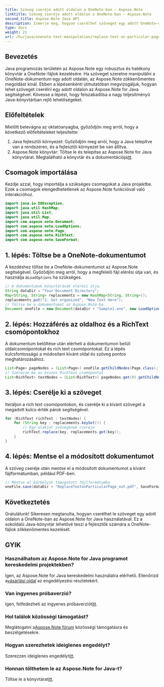 ```yaml
---
title: Szöveg cseréje adott oldalon a OneNote-ban – Aspose.Note
linktitle: Szöveg cseréje adott oldalon a OneNote-ban – Aspose.Note
second_title: Aspose.Note Java API
description: Ismerje meg, hogyan cserélhet szöveget egy adott OneNote-oldalon az Aspose.Note for Java használatával. Könnyen követhető oktatóanyag a hatékony Java fejlesztéshez.
type: docs
weight: 21
url: /hu/java/onenote-text-manipulation/replace-text-on-particular-page/
---
```

## Bevezetés
Java programozás területén az Aspose.Note egy robusztus és hatékony könyvtár a OneNote-fájlok kezelésére. Ha szöveget szeretne manipulálni a OneNote-dokumentum egy adott oldalán, az Aspose.Note zökkenőmentes megoldást kínál. Ebben a lépésenkénti útmutatóban megvizsgáljuk, hogyan lehet szöveget cserélni egy adott oldalon az Aspose.Note for Java segítségével. Kövesse a lépést, hogy felszabadítsa a nagy teljesítményű Java-könyvtárban rejlő lehetőségeket.
## Előfeltételek
Mielőtt belevágna az oktatóanyagba, győződjön meg arról, hogy a következő előfeltételeket teljesítette:
1. Java fejlesztői környezet: Győződjön meg arról, hogy a Java telepítve van a rendszeren, és a fejlesztői környezet be van állítva.
2.  Aspose.Note könyvtár: Töltse le és telepítse az Aspose.Note for Java könyvtárat. Megtalálható a könyvtár és a dokumentációja[itt](https://reference.aspose.com/note/java/).
## Csomagok importálása
Kezdje azzal, hogy importálja a szükséges csomagokat a Java projektbe. Ezek a csomagok elengedhetetlenek az Aspose.Note funkcióival való interakcióhoz.
```java
import java.io.IOException;
import java.util.HashMap;
import java.util.List;
import java.util.Map;
import com.aspose.note.Document;
import com.aspose.note.LoadOptions;
import com.aspose.note.Page;
import com.aspose.note.RichText;
import com.aspose.note.SaveFormat;
```
## 1. lépés: Töltse be a OneNote-dokumentumot
 A kezdéshez töltse be a OneNote-dokumentumot az Aspose.Note segítségével. Győződjön meg arról, hogy a megfelelő fájl elérési útja van, és használja a`LoadOptions` ha szükséges.
```java
// A dokumentumok könyvtárának elérési útja.
String dataDir = "Your Document Directory";
Map<String, String> replacements = new HashMap<String, String>();
replacements.put("2. Get organized", "New Text Here");
// Töltse be a dokumentumot az Aspose.Note-ba.
Document oneFile = new Document(dataDir + "Sample1.one", new LoadOptions());
```
## 2. lépés: Hozzáférés az oldalhoz és a RichText csomópontokhoz
A dokumentum betöltése után elérheti a dokumentumon belüli oldalcsomópontokat és rich text csomópontokat. Ez a lépés kulcsfontosságú a módosítani kívánt oldal és szöveg pontos meghatározásához.
```java
List<Page> pageNodes = (List<Page>) oneFile.getChildNodes(Page.class);
// Szerezze be az összes RichText csomópontot
List<RichText> textNodes = (List<RichText>) pageNodes.get(0).getChildNodes(RichText.class);
```
## 3. lépés: Cserélje ki a szöveget
Iteráljon a rich text csomópontokon, és cserélje ki a kívánt szöveget a megadott kulcs-érték párok segítségével.
```java
for (RichText richText : textNodes) {
    for (String key : replacements.keySet()) {
        // Egy alakzat szövegének cseréje
        richText.replace(key, replacements.get(key));
    }
}
```
## 4. lépés: Mentse el a módosított dokumentumot
A szöveg cseréje után mentse el a módosított dokumentumot a kívánt fájlformátumban, például PDF-ben.
```java
// Mentse el bármelyik támogatott fájlformátumba
oneFile.save(dataDir + "ReplaceTextonParticularPage_out.pdf", SaveFormat.Pdf);
```
## Következtetés
Gratulálunk! Sikeresen megtanulta, hogyan cserélhet le szöveget egy adott oldalon a OneNote-ban az Aspose.Note for Java használatával. Ez a sokoldalú Java-könyvtár lehetővé teszi a fejlesztők számára a OneNote-fájlok zökkenőmentes kezelését.
## GYIK
### Használhatom az Aspose.Note for Java programot kereskedelmi projektekben?
 Igen, az Aspose.Note for Java kereskedelmi használatra elérhető. Ellenőrizd a[vásárlási oldal](https://purchase.aspose.com/buy) az engedélyezési részletekért.
### Van ingyenes próbaverzió?
 Igen, felfedezheti az ingyenes próbaverziót[itt](https://releases.aspose.com/).
### Hol találok közösségi támogatást?
 Meglátogatni a[Aspose.Note fórum](https://forum.aspose.com/c/note/28) közösségi támogatásra és beszélgetésekre.
### Hogyan szerezhetek ideiglenes engedélyt?
 Szerezzen ideiglenes engedélyt[itt](https://purchase.aspose.com/temporary-license/).
### Honnan tölthetem le az Aspose.Note for Java-t?
 Töltse le a könyvtárat[itt](https://releases.aspose.com/note/java/).